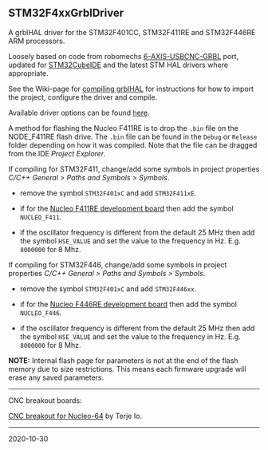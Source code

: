 ## STM32F4xxGrblDriver

A grblHAL driver for the STM32F401CC, STM32F411RE and STM32F446RE ARM processors.

Loosely based on code from robomechs [6-AXIS-USBCNC-GRBL](https://github.com/robomechs/6-AXIS-USBCNC-GRBL) port, updated for [STM32CubeIDE](https://www.st.com/en/development-tools/stm32cubeide.htm) and the latest STM HAL drivers where appropriate.

See the Wiki-page for [compiling grblHAL](https://github.com/terjeio/grblHAL/wiki/Compiling-GrblHAL) for instructions for how to import the project, configure the driver and compile.

Available driver options can be found [here](Inc/my_machine.h).

A method for flashing the Nucleo F411RE is to drop the `.bin` file on the NODE_F411RE flash drive. The `.bin` file can be found in the `Debug` or `Release` folder depending on how it was compiled. Note that the file can be dragged from the IDE _Project Explorer_.

If compiling for STM32F411, change/add some symbols in project properties _C\/C++ General > Paths and Symbols > Symbols_.

* remove the symbol `STM32F401xC` and add `STM32F411xE`.

* if for the [Nucleo F411RE development board](https://www.st.com/en/evaluation-tools/nucleo-f411re.html) then add the symbol `NUCLEO_F411`.

* if the oscillator frequency is different from the default 25 MHz then add the symbol `HSE_VALUE` and set the value to the frequency in Hz. E.g. `8000000` for 8 Mhz.

If compiling for STM32F446, change/add some symbols in project properties _C\/C++ General > Paths and Symbols > Symbols_.

* remove the symbol `STM32F401xC` and add `STM32F446xx`.

* if for the [Nucleo F446RE development board](https://www.st.com/en/evaluation-tools/nucleo-f446re.html) then add the symbol `NUCLEO_F446`.

* if the oscillator frequency is different from the default 25 MHz then add the symbol `HSE_VALUE` and set the value to the frequency in Hz. E.g. `8000000` for 8 Mhz.

__NOTE:__ Internal flash page for parameters is not at the end of the flash memory due to size restrictions. This means each firmware upgrade will erase any saved parameters. 

---

CNC breakout boards:

[CNC breakout for Nucleo-64](https://github.com/terjeio/CNC_Breakout_Nucleo64) by Terje Io.

---
2020-10-30
